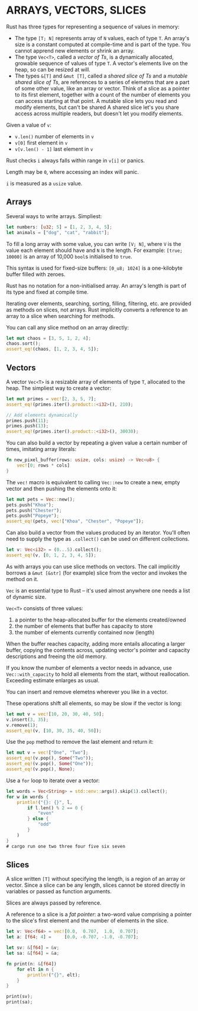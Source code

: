 # ARRAYS, VECTORS, SLICES

Rust has three types for representing a sequence of values in memory:

- The type `[T; N]` represents array of `N` values, each of type `T`. An
array's size is a constant computed at compile-time and is part of the type.
You cannot apprend new elements or shrink an array.
- The type `Vec<T>`, called a _vector of Ts_, is a dynamically allocated,
growable sequence of values of type `T`. A vector's elements live on the heap,
so can be resized at will.
- The types `&[T]` and `&mut [T]`, called a _shared slice of Ts_ and a 
_mutable shared slice of Ts_, are references to a series of elemetns that are
a part of some other value, like an array or vector. Think of a slice as a
pointer to its first element, together with a count of the number of elements
you can access starting at that point. A mutable slice lets you read and
modify elements, but can't be shared A shared slice let's you share access
across multiple readers, but doesn't let you modify elements.

Given a value of `v`:
- `v.len()`         number of elements in `v`
- `v[0]`            first element in `v` 
- `v[v.len() - 1]`  last element in `v`

Rust checks `i` always falls within range in `v[i]` or panics.

Length may be `0`, where accessing an index will panic.

`i` is measured as a `usize` value.

## Arrays

Several ways to write arrays. Simpliest:

```rust
let numbers: [u32; 5] = [1, 2, 3, 4, 5];
let animals = ["dog", "cat", "rabbit"];
```

To fill a long array with some value, you can write `[V; N]`, where `V` is
the value each element should have and `N` is the length. For example:
`[true; 10000]` is an array of 10,000 `bool`s initialised to `true`.

This syntax is used for fixed-size buffers: `[0_u8; 1024]` is a one-kilobyte
buffer filled with zeroes.

Rust has no notation for a non-initialised array. An array's length is part of
its type and fixed at compile time.

Iterating over elements, searching, sorting, filling, filtering, etc. are
provided as methods on slices, not arrays. Rust implicitly converts a reference
to an array to a slice when searching for methods.

You can call any slice method on an array directly:

```rust
let mut chaos = [3, 5, 1, 2, 4];
chaos.sort();
assert_eq!(chaos, [1, 2, 3, 4, 5]);
```

## Vectors

A vector `Vec<T>` is a resizable array of elements of type `T`, allocated to
the heap. The simpliest way to create a vector:

```rust
let mut primes = vec![2, 3, 5, 7];
assert_eq!(primes.iter().product::<i32>(), 210);

// Add elements dynamically
primes.push(11);
primes.push(13);
assert_eq!(primes.iter().product::<i32>(), 30030);
```

You can also build a vector by repeating a given value a certain number of
times, imitating array literals:

```rust
fn new_pixel_buffer(rows: usize, cols: usize) -> Vec<u8> {
    vec![0; rows * cols]
}
```

The `vec!` macro is equivalent to calling `Vec::new` to create a new, empty
vector and then pushing the elements onto it:

```rust
let mut pets = Vec::new();
pets.push("Khoa");
pets.push("Chester");
pets.push("Popeye");
assert_eq!(pets, vec!["Khoa", "Chester", "Popeye"]);
```

Can also build a vector from the values produced by an iterator. You'll often
need to supply the type as `.collect()` can be used on different collections.

```rust
let v: Vec<i32> = (0...5).collect();
assert_eq!(v, [0, 1, 2, 3, 4, 5]);
```

As with arrays you can use slice methods on vectors. The call implicitly
borrows a `&mut [&str]` (for example) slice from the vector and invokes
the method on it.

`Vec` is an essential type to Rust – it's used almost anywhere one needs a
list of dynamic size.

`Vec<T>` consists of three values:
1. a pointer to the heap-allocated buffer for the elements created/owned
2. the number of elements that buffer has capacity to store
3. the number of elements currently contained now (length)

When the buffer reaches capacity, adding more entails allocating a larger
buffer, copying the contents across, updating vector's pointer and capacity
descriptions and freeing the old memory.

If you know the number of elements a vector needs in advance,
use `Vec::with_capacity` to hold all elements from the start,
without reallocation. Exceeding estimate enlarges as usual.

You can insert and remove elemetns wherever you like in a vector.

These operations shift all elements, so may be slow if the vector is long:

```rust
let mut v = vec![10, 20, 30, 40, 50];
v.insert(3, 35);
v.remove(1);
assert_eq!(v, [10, 30, 35, 40, 50]);
```

Use the `pop` method to remove the last element and return it:

```rust
let mut v = vec!["One", "Two"];
assert_eq!(v.pop(), Some("Two"));
assert_eq!(v.pop(), Some("One"));
assert_eq!(v.pop(), None);
```

Use a `for` loop to iterate over a vector:

```rust
let words = Vec<String> = std::env::args().skip(1).collect();
for w in words {
    println!("{}: {}", l,
        if l.len() % 2 == 0 {
            "even"
        } else {
            "odd"
        }
    )
}
# cargo run one two three four five six seven
```

## Slices

A slice written `[T]` without specifying the length, is a region of an array
or vector. Since a slice can be any length, slices cannot be stored directly
in variables or passed as function arguments.

Slices are always passed by reference.

A reference to a slice is a _fat pointer_: a two-word value comprising a
pointer to the slice's first element and the number of elements in the slice.

```rust
let v: Vec<f64> = vec![0.0,  0.707,  1.0,  0.707];
let a: [f64; 4] =     [0.0, -0.707, -1.0, -0.707];

let sv: &[f64] = &v;
let sa: &[f64] = &a;

fn print(n: &[f64]) 
    for elt in n {
        println!("{}", elt);
    }
}

print(sv);
print(sa);
```
